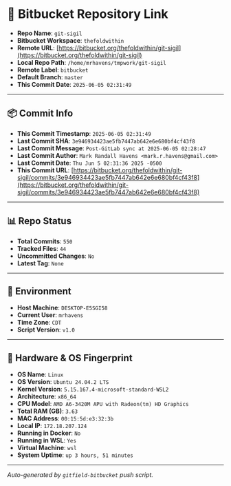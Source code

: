 # 🔗 Bitbucket Repository Link

- **Repo Name**: `git-sigil`
- **Bitbucket Workspace**: `thefoldwithin`
- **Remote URL**: [https://bitbucket.org/thefoldwithin/git-sigil](https://bitbucket.org/thefoldwithin/git-sigil)
- **Local Repo Path**: `/home/mrhavens/tmpwork/git-sigil`
- **Remote Label**: `bitbucket`
- **Default Branch**: `master`
- **This Commit Date**: `2025-06-05 02:31:49`

---

## 📦 Commit Info

- **This Commit Timestamp**: `2025-06-05 02:31:49`
- **Last Commit SHA**: `3e946934423ae5fb7447ab642e6e680bf4cf43f8`
- **Last Commit Message**: `Post-GitLab sync at 2025-06-05 02:28:47`
- **Last Commit Author**: `Mark Randall Havens <mark.r.havens@gmail.com>`
- **Last Commit Date**: `Thu Jun 5 02:31:36 2025 -0500`
- **This Commit URL**: [https://bitbucket.org/thefoldwithin/git-sigil/commits/3e946934423ae5fb7447ab642e6e680bf4cf43f8](https://bitbucket.org/thefoldwithin/git-sigil/commits/3e946934423ae5fb7447ab642e6e680bf4cf43f8)

---

## 📊 Repo Status

- **Total Commits**: `550`
- **Tracked Files**: `44`
- **Uncommitted Changes**: `No`
- **Latest Tag**: `None`

---

## 🧭 Environment

- **Host Machine**: `DESKTOP-E5SGI58`
- **Current User**: `mrhavens`
- **Time Zone**: `CDT`
- **Script Version**: `v1.0`

---

## 🧬 Hardware & OS Fingerprint

- **OS Name**: `Linux`
- **OS Version**: `Ubuntu 24.04.2 LTS`
- **Kernel Version**: `5.15.167.4-microsoft-standard-WSL2`
- **Architecture**: `x86_64`
- **CPU Model**: `AMD A6-3420M APU with Radeon(tm) HD Graphics`
- **Total RAM (GB)**: `3.63`
- **MAC Address**: `00:15:5d:e3:32:3b`
- **Local IP**: `172.18.207.124`
- **Running in Docker**: `No`
- **Running in WSL**: `Yes`
- **Virtual Machine**: `wsl`
- **System Uptime**: `up 3 hours, 51 minutes`

---

_Auto-generated by `gitfield-bitbucket` push script._
